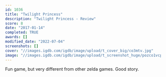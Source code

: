 ```yaml
---
id: 1036
title: "Twilight Princess"
description: "Twilight Princess - Review"
score: 8
date: "2017-01-14"
completed: TRUE
awards: []
modified_date: "2022-07-04"
screenshots: []
cover: "//images.igdb.com/igdb/image/upload/t_cover_big/co3mtv.jpg"
image: "//images.igdb.com/igdb/image/upload/t_screenshot_huge/pozco1vcpglnqv6igo9g.jpg"
---
```

Fun game, but very different from other zelda games. Good story.